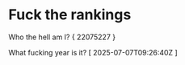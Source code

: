 # Fuck the rankings

Who the hell am I?
{ 22075227 }

What fucking year is it?
[ 2025-07-07T09:26:40Z ]
